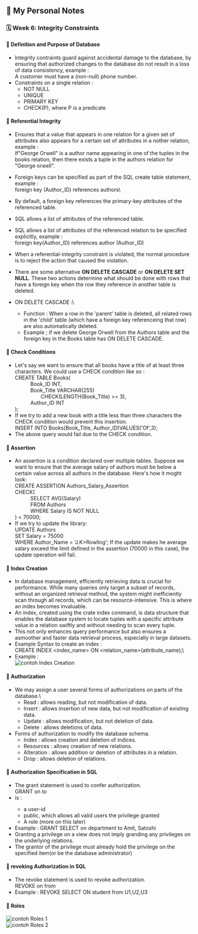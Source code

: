 ## 📘 My Personal Notes

### 🗓️ Week 6: Integrity Constraints

#### 📍 Definition and Purpose of Database
- Integrity contraints guard against accidental damage to the database, by ensuring that authorized changes to the database do not result in a loss of data consistency, example :\
  A customer must have a (non-null) phone number.
- Constraints on a single relation :
  - NOT NULL
  - UNIQUE
  - PRIMARY KEY
  - CHECK(P), where P is a predicate

#### 📍 Referential Integrity
- Ensures that a value that appears in one relation for a given set of attributes also appears for a certain set of attributes in a nother relation, example :\
  if"George Orwell" is a author name appearing in one of the tuples in the books relation, then there exists a tuple in the authors relation for "George orwell".
- Foreign keys can be specified as part of the SQL create table statement, example :\
  foreign key (Author_ID) references authors\
  
- By default, a foreign key references the primary-key attributes of the referenced table.
- SQL allows a list of attributes of the referenced table.
- SQL allows a list of attributes of the referenced relation to be specified explicitly, example :\
  foreign key(Author_ID) references author (Author_ID)
- When a referential-integrity constraint is violated, the normal procedure is to reject the action that caused the violation.
- There are some alternative **ON DELETE CASCADE** or **ON DELETE SET NULL**. These two actions determine what should be done with rows that have a foreign key when the row they reference in another table is deleted.
- ON DELETE CASCADE :\
  - Function : When a row in the 'parent' table is deleted, all related rows in the 'child' table (which have a foreign key referenceing that row) are also automatically deleted.
  - Example ; if we delete George Orwell from the Authors table and the foreign key in the Books table has ON DELETE CASCADE. 
  
#### 📍 Check Conditions
- Let's say we want to ensure that all books have a title of at least three characters. We could use a CHECK condition like so :\
  CREATE TABLE Books(\
  &emsp;&emsp;&emsp;Book_ID INT,\
  &emsp;&emsp;&emsp;Book_Title VARCHAR(255)\
  &emsp;&emsp;&emsp;&emsp;&emsp;CHECK(LENGTH(Book_Title) >= 3),\
  &emsp;&emsp;&emsp;Author_ID INT\
  );
- If we try to add a new book with a title less than three characters the CHECK condition would prevent this insertion.\
  INSERT INTO Books(Book_Title, Author_ID)VALUES('Of',3);
- The above query would fail due to the CHECK condition.

#### 📍 Assertion
- An assertion is a condition declared over multiple tables. Suppose we want to ensure that the average salary of authors must be below a certain value across all authors in the database. Here's how it moght look:\
  CREATE ASSERTION Authors_Salary_Assertion\
  CHECK(\
  &emsp;&emsp;&emsp;SELECT AVG(Salary)\
  &emsp;&emsp;&emsp;FROM Authors\
  &emsp;&emsp;&emsp;WHERE Salary IS NOT NULL\
  ) < 70000;
- If we try to update the library:\
  UPDATE Authors\
  SET Salary = 75000\
  WHERE Author_Name = 'J.K>Rowling';
  If the update makes he average salary exceed the limit defined in the assertion (70000 in this case), the update operation will fail.

#### 📍 Index Creation
- In database management, efficiently retrieving data is crucial for performance. While many queries only target a subset of records, without an organized retrieval method, the system might inefficiently scan through all records, which can be resource-intensive. This is where an index becomes invaluable.
- An index, created using the crate index command, is data structure that enables the database system to locate tuples with a specific attribute value in a relation swiftly and without needing to scan every tuple.
- This not only enhances query performance but also ensures a asmoother and faster data retrieval process, especially in large datasets.
- Example Syntax to create an index :\
  CREATE INDEX <index_name> ON <relation_name>(attribute_name);\
- Example :\
  ![contoh Index Creation](contohIndexCreation.jpg)

#### 📍 Authorization
- We may assign a user several forms of authorizations on parts of the database.\
  - Read : allows reading, but not modification of data.
  - Insert : allows insertion of new data, but not modification of existing data.
  - Update : allows modification, but not deletion of data.
  - Delete : allows deletions of data.
- Forms of authorization to modify the database schema.
  - Index : allows creation and deletion of indices.
  - Resources : allows creation of new relations.
  - Alteration : allows addition or deletion of attributes in a relation.
  - Drop : allows deletion of relations.
 
#### 📍 Authorization Specification in SQL
- The grant statement is used to confer authorization.\
  GRANT <privilege list> on <relaiton or view> to <user list>
- <user list> is :
  - a user-id
  - public, which allows all valid users the privilege granted
  - A role (more on this later)
- Example : GRANT SELECT on department to Amit, Satoshi
- Granting a privilege on a view does not imply granding any privileges on the underlying relations.
- The grantor of the privilege must already hold the privilege on the specified item(or be the database administrator)

#### 📍 revoking Authorization in SQL
- The revoke statement is used to revoke authorization.\
  REVOKE <privilege list> on <relation or view> from <user list>
- Example : REVOKE SELECT ON student from U1,U2,U3

#### 📍 Roles
![contoh Roles 1](contohRoles1.jpg)\
![contoh Roles 2](contohRoles2.jpg)
